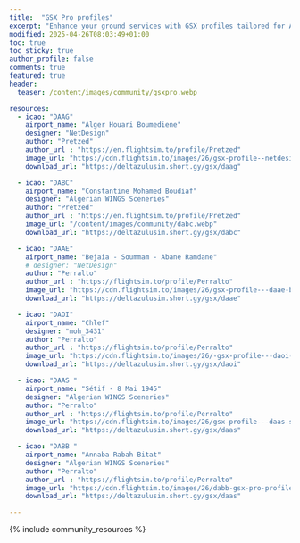 ```yaml
---
title:  "GSX Pro profiles"
excerpt: "Enhance your ground services with GSX profiles tailored for Algerian airports! Community-made for realism."
modified: 2025-04-26T08:03:49+01:00
toc: true
toc_sticky: true
author_profile: false
comments: true
featured: true
header:
  teaser: /content/images/community/gsxpro.webp

resources:
  - icao: "DAAG"
    airport_name: "Alger Houari Boumediene"
    designer: "NetDesign"
    author: "Pretzed"
    author_url : "https://en.flightsim.to/profile/Pretzed"
    image_url: "https://cdn.flightsim.to/images/26/gsx-profile--netdesign-daag-alger-houari-boumedieneinternational-461864-1712103895-cKrXo.jpg"
    download_url: "https://deltazulusim.short.gy/gsx/daag"

  - icao: "DABC"
    airport_name: "Constantine Mohamed Boudiaf"
    designer: "Algerian WINGS Sceneries"
    author: "Pretzed"
    author_url : "https://en.flightsim.to/profile/Pretzed"
    image_url: "/content/images/community/dabc.webp"
    download_url: "https://deltazulusim.short.gy/gsx/dabc"

  - icao: "DAAE"
    airport_name: "Bejaia - Soummam - Abane Ramdane"
    # designer: "NetDesign"
    author: "Perralto"
    author_url : "https://flightsim.to/profile/Perralto"
    image_url: "https://cdn.flightsim.to/images/26/gsx-profile---daae-bjaa---soummam---abane-ramdane-144359-1711502508-oAVyY.jpg?width=1400"
    download_url: "https://deltazulusim.short.gy/gsx/daae"

  - icao: "DAOI"
    airport_name: "Chlef"
    designer: "moh_3431"
    author: "Perralto"
    author_url : "https://flightsim.to/profile/Perralto"
    image_url: "https://cdn.flightsim.to/images/26/-gsx-profile---daoi-chlef-144359-1711627460-XRfPn.jpg?width=1400"
    download_url: "https://deltazulusim.short.gy/gsx/daoi"

  - icao: "DAAS "
    airport_name: "Sétif - 8 Mai 1945"
    designer: "Algerian WINGS Sceneries"
    author: "Perralto"
    author_url : "https://flightsim.to/profile/Perralto"
    image_url: "https://cdn.flightsim.to/images/26/gsx-profile---daas-stif---8-mai-1945-144359-1711539940-mBqI_.jpg?width=1400"
    download_url: "https://deltazulusim.short.gy/gsx/daas"

  - icao: "DABB "
    airport_name: "Annaba Rabah Bitat"
    designer: "Algerian WINGS Sceneries"
    author: "Perralto"
    author_url : "https://flightsim.to/profile/Perralto"
    image_url: "https://cdn.flightsim.to/images/26/dabb-gsx-pro-profile-144359-1711481157-Ly3tQ.jpg?width=1400"
    download_url: "https://deltazulusim.short.gy/gsx/daas"

---
```


{% include community_resources %}
